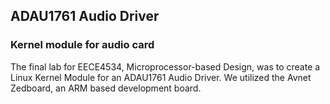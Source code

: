 ## ADAU1761 Audio Driver

### Kernel module for audio card

The final lab for EECE4534, Microprocessor-based Design, was to create a Linux Kernel Module for an ADAU1761 Audio Driver. We utilized the Avnet Zedboard, an ARM based development board.

